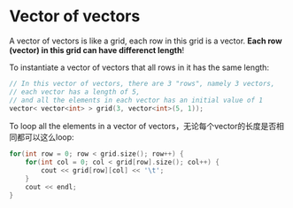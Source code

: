 # Vector of vectors

A vector of vectors is like a grid, each row in this grid is a vector. **Each row (vector) in this grid can have differenct length**!

To instantiate a vector of vectors that all rows in it has the same length:
```cpp
// In this vector of vectors, there are 3 "rows", namely 3 vectors,
// each vector has a length of 5, 
// and all the elements in each vector has an initial value of 1
vector< vector<int> > grid(3, vector<int>(5, 1));
```

To loop all the elements in a vector of vectors，无论每个vector的长度是否相同都可以这么loop:
```cpp
for(int row = 0; row < grid.size(); row++) {
    for(int col = 0; col < grid[row].size(); col++) {
        cout << grid[row][col] << '\t';
    }
    cout << endl;
}
```

